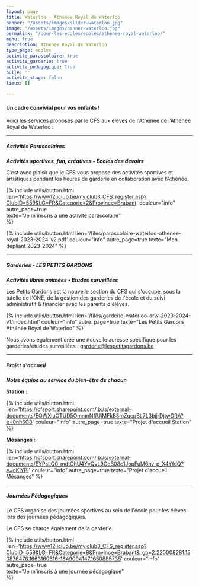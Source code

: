 ```yaml
---
layout: page
title: Waterloo - Athénée Royal de Waterloo
banner: "/assets/images/slider-waterloo.jpg"
image: "/assets/images/banner-waterloo.jpg"
permalink: "/pour-les-ecoles/ecoles/athenee-royal-waterloo/"
menu: true
description: Athénée Royal de Waterloo
type_page: ecoles
activite_parascolaire: true
activite_garderie: true
activite_pedagogique: true
bulle: ''
activite_stage: false
lieux: []

---
```

#### **Un cadre convivial pour vos enfants !**

Voici les services proposés par le CFS aux élèves de l'Athénée de l’Athénée Royal de Waterloo :

***

##### **Activités Parascolaires**

**_Activités sportives, fun, créatives • Ecoles des devoirs_**

C’est avec plaisir que le CFS vous propose des activités sportives et artistiques pendant les heures de garderie en collaboration avec l’Athénée.

{% include utils/button.html lien='https://www12.iclub.be/myiclub3_CFS_register.asp?ClubID=559&LG=FR&Categorie=2&Province=Brabant' couleur="info"  
autre_page=true  
texte="Je m'inscris à une activité parascolaire"  
%}

{% include utils/button.html lien='/files/parascolaire-waterloo-athenee-royal-2023-2024-v2.pdf' couleur="info" autre_page=true texte="Mon dépliant 2023-2024" %}

***

##### **Garderies - LES PETITS GARDONS**

**_Activités libres animées • Etudes surveillées_**

Les Petits Gardons est la nouvelle section du CFS qui s'occupe, sous la tutelle de l'ONE, de la gestion des garderies de l'école et du suivi administratif & financier avec les parents d'élèves.

{% include utils/button.html lien='/files/garderie-waterloo-arw-2023-2024-v1/index.html' couleur="info" autre_page=true texte="Les Petits Gardons Athénée Royal de Waterloo" %}

Nous avons également créé une nouvelle adresse spécifique pour les garderies/études surveillées : <a href="mailto:garderie@lespetitsgardons.be">garderie@lespetitsgardons.be</a>

***

##### **Projet d'accueil**

**_Notre équipe au service du bien-être de chacun_**

**Station :**

{% include utils/button.html lien='https://cfsport.sharepoint.com/:b:/s/external-documents/EQWXluOTUD5OmmnNffUjMFkB3mZqcpBL7L3bjjrDjtwDRA?e=0nh6C8' couleur="info" autre_page=true texte="Projet d'accueil Station" %}

**Mésanges :**

{% include utils/button.html lien='https://cfsport.sharepoint.com/:b:/s/external-documents/EYPsLQ0_mdtOhU4YyQvL9GcB08c1JopFuM6nv-p_X4YfdQ?e=oKlYPI' couleur="info" autre_page=true texte="Projet d'accueil Mésanges" %}

***

##### **Journées Pédagogiques**

Le CFS organise des journées sportives au sein de l'école pour les élèves lors des journées pédagogiques.

Le CFS se charge également de la garderie.

{% include utils/button.html lien='https://www12.iclub.be/myiclub3_CFS_register.asp?ClubID=559&LG=FR&Categorie=8&Province=Brabant&_ga=2.220008281.150876476.1663160616-1649094147.1650885735' couleur="info"  
autre_page=true  
texte="Je m'inscris à une journée pédagogique"  
%}